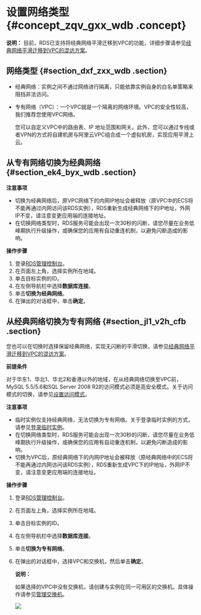 # 设置网络类型 {#concept_zqv_gxx_wdb .concept}

**说明：** 目前，RDS已支持将经典网络平滑迁移到VPC的功能，详细步骤请参见[经典网络平滑迁移到VPC的混访方案](intl.zh-CN/用户指南/数据库连接/经典网络平滑迁移到VPC的混访方案.md#)。

## 网络类型 {#section_dxf_zxx_wdb .section}

-   经典网络：实例之间不通过网络进行隔离，只能依靠实例自身的白名单策略来阻挡非法访问。
-   专有网络（VPC）：一个VPC就是一个隔离的网络环境。VPC的安全性较高，我们推荐您使用VPC网络。

    您可以自定义VPC中的路由表、IP 地址范围和网关。此外，您可以通过专线或者VPN的方式将自建机房与阿里云VPC组合成一个虚拟机房，实现应用平滑上云。


## 从专有网络切换为经典网络 {#section_ek4_byx_wdb .section}

**注意事项**

-   切换为经典网络后，原VPC网络下的内网IP地址会被释放（原VPC中的ECS将不能再通过内网访问该RDS实例），RDS重新生成经典网络下的IP地址，外网IP不变，请注意变更应用端的连接地址。
-   在切换网络类型时，RDS服务可能会出现一次30秒的闪断，请您尽量在业务低峰期执行升级操作，或确保您的应用有自动重连机制，以避免闪断造成的影响。

**操作步骤**

1.  登录[RDS管理控制台](https://rds.console.aliyun.com/)。
2.  在页面左上角，选择实例所在地域。
3.  单击目标实例的ID。
4.  在左侧导航栏中选择**数据库连接**。
5.  单击**切换为经典网络**。
6.  在弹出的对话框中，单击**确定**。

## 从经典网络切换为专有网络 {#section_jl1_v2h_cfb .section}

您也可以在切换时选择保留经典网络，实现无闪断的平滑切换，请参见[经典网络平滑迁移到VPC的混访方案](intl.zh-CN/用户指南/数据库连接/经典网络平滑迁移到VPC的混访方案.md#)。

**前提条件**

对于华东1、华北1、华北2和香港以外的地域，在从经典网络切换至VPC前，MySQL 5.5/5.6和SQL Server 2008 R2的访问模式必须是高安全模式。关于访问模式的切换，请参见[设置访问模式](intl.zh-CN/用户指南/数据库连接/设置访问模式.md#)。

**注意事项**

-   临时实例仅支持经典网络，无法切换为专有网络。关于登录临时实例的方式，请参见[登录临时实例](intl.zh-CN/用户指南/备份与恢复/登录临时实例.md)。
-   在切换网络类型时，RDS服务可能会出现一次30秒的闪断，请您尽量在业务低峰期执行升级操作，或确保您的应用有自动重连机制，以避免闪断造成的影响。
-   切换为VPC后，原经典网络下的内网IP地址会被释放（原经典网络中的ECS将不能再通过内网访问该RDS实例），RDS重新生成VPC下的IP地址，外网IP不变，请注意变更应用端的连接地址。

**操作步骤**

1.  登录[RDS管理控制台](https://rds.console.aliyun.com/)。
2.  在页面左上角，选择实例所在地域。
3.  单击目标实例的ID。
4.  在左侧导航栏中选择**数据库连接**。
5.  单击**切换为专有网络**。
6.  在弹出的对话框中，选择VPC和交换机，然后单击**确定**。

    **说明：** 

    如果选择的VPC中没有交换机，请创建与实例在同一可用区的交换机。具体操作请参见[管理交换机](../../../../intl.zh-CN/用户指南/管理交换机.md)。

    ![](http://static-aliyun-doc.oss-cn-hangzhou.aliyuncs.com/assets/img/7943/15370725393260_zh-CN.png)


